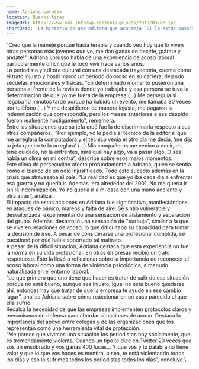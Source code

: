 ```yaml
---
name: Adriana Lorusso
location: Buenos Aires
imageUrl: https://www.ami.info/wp-content/uploads/2019/03/8M.jpg
shortDesc: 'La historia de una editora que aconseja “Si la estás pasando mal, andate de ahí”'
---
```



“Creo que la manejé porque hacía terapia y cuando veo hoy que lo viven otras personas más jóvenes que yo, me dan ganas de decirle, ¡párate y andate!”. Adriana Lorusso habla de una experiencia de acoso laboral particularmente difícil que le tocó vivir hace varios años. \
La periodista y editora cultural con una destacada trayectoria, cuenta cómo el trato injusto y hostil marcó un período doloroso en su carrera, dejando secuelas emocionales y físicas. “En determinado momento pusieron una persona al frente de la revista donde yo trabajaba y esa persona se tuvo la determinación de que yo me fuera de la empresa (...) Me perseguía si llegaba 10 minutos tarde porque ha habido un evento, me llamaba 30 veces por teléfono (...) Y me despidieron de manera injusta, me pagaron la indemnización que correspondía, pero los meses anteriores a ese despido fueron realmente hostigamiento", rememora.\
Entre las situaciones que su jefa creó fue la de discriminarla respecto a sus otros compañeros.: “Por ejemplo, yo le pedía al técnico de la editorial que me arreglara la computadora y el técnico venía el otro día me decía, ‘me dijo tu jefa que no te la arreglara’ (...) Mis compañeros me venían a decir, eh, tené cuidado, no la enfrentes, mira que hay algo, va a pasar algo. O sea, había un clima en mi contra”, describe sobre esos malos momentos.\
Este clima de persecución afectó profundamente a Adriana, quien se sentía como el blanco de un odio injustificado. Todo esto sucedió además en la crisis que atravesaba el país. “La realidad es que yo iba cada día a enfrentar esa guerra y no quería ir. Además, era alrededor del 2001. No me quería ir sin la indemnización. Yo no quería ir a mi casa con una mano adelante y otra atrás”, analiza.\
El impacto de estas acciones en Adriana fue significativo, manifestándose en ataques de pánico, mareos y falta de aire. Se sintió vulnerable y desvalorizada, experimentando una sensación de aislamiento y separación del grupo. Además, desarrolló una sensación de "burbuja", similar a la que se vive en relaciones de acoso, lo que dificultaba su capacidad para tomar la decisión de irse. A pesar de considerarse una profesional cumplida, se cuestionó por qué había soportado tal maltrato.\
A pesar de la difícil situación, Adriana destaca que esta experiencia no fue la norma en su vida profesional. En otras empresas recibió un trato respetuoso. Esto la llevó a reflexionar sobre la importancia de reconocer el acoso laboral como una forma de violencia psicológica, a menudo naturalizada en el entorno laboral. \
“Lo que primero que uno tiene que hacer es tratar de salir de esa situación porque no está bueno, aunque sea injusto, igual no está bueno quedarse ahí, entonces hay que tratar de que la empresa te ayude en ese cambio lugar”, analiza Adriana sobre cómo reaccionar en un caso parecido al que ella sufrió.\
Recalca la necesidad de que las empresas implementen protocolos claros y mecanismos de defensa para abordar situaciones de acoso. Destaca la importancia del apoyo entre colegas y de las organizaciones que los representan como una herramienta vital de protección.\
“Me parece que vivimos una situación los periodistas hoy socialmente, que es tremendamente violenta. Cuando un tipo te dice en Twitter 20 veces que sos un ensobrado y vos ganas 400 lucas... Y que vos y tu palabra no tiene valor y que lo que vos haces es mentira, o sea, te está violentando todos los días y eso lo sufrimos todos los periodistas todos los días”, concluye.\